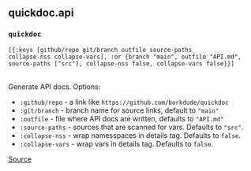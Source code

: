 ## quickdoc.api
### `quickdoc`
<code>[{:keys
  [github/repo
   git/branch
   outfile
   source-paths
   collapse-nss
   collapse-vars],
  :or
  {branch "main",
   outfile "API.md",
   source-paths ["src"],
   collapse-nss false,
   collapse-vars false}}]
</code><br>

Generate API docs. Options:
  * `:github/repo` -  a link like `https://github.com/borkdude/quickdoc`
  * `:git/branch` - branch name for source links, default to `"main"`
  * `:outfile` - file where API docs are written, defaults to `"API.md"`
  * `:source-paths` - sources that are scanned for vars. Defaults to `"src"`.
  * `:collapse-nss` - wrap namesspaces in details tag. Defaults to `false`.
  * `:collapse-vars` - wrap vars in details tag. Defaults to `false`.
  

[Source](https://github.com/borkdude/quickdoc/blob/main/src/quickdoc/api.cljc#L20-L89)
